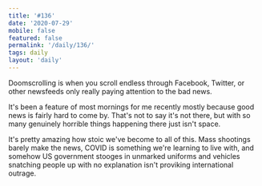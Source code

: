 ```yaml
---
title: '#136'
date: '2020-07-29'
mobile: false
featured: false
permalink: '/daily/136/'
tags: daily
layout: 'daily'
---
```


Doomscrolling is when you scroll endless through Facebook, Twitter, or other newsfeeds only really paying attention to the bad news.

It's been a feature of most mornings for me recently mostly because good news is fairly hard to come by. That's not to say it's not there, but with so many genuinely horrible things happening there just isn't space.

It's pretty amazing how stoic we've become to all of this. Mass shootings barely make the news, COVID is something we're learning to live with, and somehow US government stooges in unmarked uniforms and vehicles snatching people up with no explanation isn't proviking international outrage.
